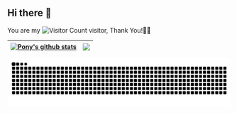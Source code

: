 
## Hi there 👋

You are my ![Visitor Count](https://vbr.nathanchung.dev/badge?logo=pythonanywhere&style=#304CB2&page_id=ma-pony) visitor, Thank You!🎉🎉



| <a href="https://github.com/anuraghazra/github-readme-stats"><img align="center" src="https://github-readme-stats.vercel.app/api?username=ma-pony&show_icons=true&include_all_commits=true&theme=flag-india&hide_border=true&count_private=true&cache_seconds=3600" alt="Pony's github stats" /></a> | <a href="https://github.com/anuraghazra/github-readme-stats"><img align="center" src="https://github-readme-stats.vercel.app/api/top-langs/?username=ma-pony&layout=compact&theme=flag-india&hide_border=true&cache_seconds=3600" /></a> |
| ------------- | ------------- |

<picture>
  <source media="(prefers-color-scheme: dark)" srcset="https://raw.githubusercontent.com/ma-pony/ma-pony/output/github-contribution-grid-snake-dark.svg">
  <source media="(prefers-color-scheme: light)" srcset="https://raw.githubusercontent.com/ma-pony/ma-pony/output/github-contribution-grid-snake.svg">
  <img alt="github contribution grid snake animation" src="https://raw.githubusercontent.com/ma-pony/ma-pony/output/github-contribution-grid-snake.svg">
</picture>

<!--
**ma-pony/ma-pony** is a ✨ _special_ ✨ repository because its `README.md` (this file) appears on your GitHub profile.

Here are some ideas to get you started:

- 🔭 I’m currently working on ...
- 🌱 I’m currently learning ...
- 👯 I’m looking to collaborate on ...
- 🤔 I’m looking for help with ...
- 💬 Ask me about ...
- 📫 How to reach me: ...
- 😄 Pronouns: ...
- ⚡ Fun fact: ...
-->
